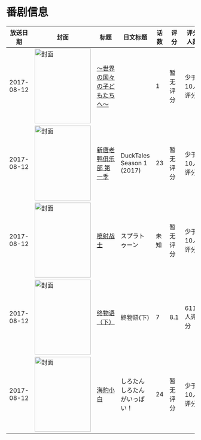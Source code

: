 # 番剧信息

|放送日期|封面|标题|日文标题|话数|评分|评分人数|
|---|---|---|---|---|---|---|
|2017-08-12|<img src="https://lain.bgm.tv/pic/cover/c/4d/b7/302377_fv3f3.jpg" alt="封面" style="width:150px;height:200px;object-fit:cover;">|[～世界の国々の子どもたちへ～](https://bangumi.tv/subject/302377)||1|暂无评分|少于10人评分|
|2017-08-12|<img src="https://lain.bgm.tv/pic/cover/c/cd/f1/220342_fb302.jpg" alt="封面" style="width:150px;height:200px;object-fit:cover;">|[新唐老鸭俱乐部 第一季](https://bangumi.tv/subject/220342)|DuckTales Season 1 (2017)|23|暂无评分|少于10人评分|
|2017-08-12|<img src="https://lain.bgm.tv/pic/cover/c/69/0f/219991_cZviZ.jpg" alt="封面" style="width:150px;height:200px;object-fit:cover;">|[喷射战士](https://bangumi.tv/subject/219991)|スプラトゥーン|未知|暂无评分|少于10人评分|
|2017-08-12|<img src="https://lain.bgm.tv/pic/cover/c/53/29/175596_Dp6j4.jpg" alt="封面" style="width:150px;height:200px;object-fit:cover;">|[终物语（下）](https://bangumi.tv/subject/175596)|終物語(下)|7|8.1|6110人评分|
|2017-08-12|<img src="https://lain.bgm.tv/pic/cover/c/d8/25/242592_6631e.jpg" alt="封面" style="width:150px;height:200px;object-fit:cover;">|[海豹小白](https://bangumi.tv/subject/242592)|しろたん しろたんがいっぱい！|24|暂无评分|少于10人评分|
